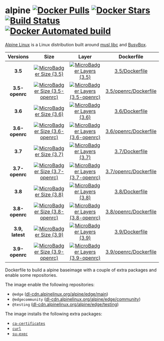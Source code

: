 # alpine [![Docker Pulls](https://img.shields.io/docker/pulls/dockage/alpine.svg)](https://hub.docker.com/r/dockage/alpine/) [![Docker Stars](https://img.shields.io/docker/stars/dockage/alpine.svg?style=flat)](https://hub.docker.com/r/dockage/alpine/) [![Build Status](https://cloud.drone.io/api/badges/dockage/alpine/status.svg)](https://cloud.drone.io/dockage/alpine) [![Docker Automated build](https://img.shields.io/docker/automated/dockage/alpine.svg)](https://hub.docker.com/r/dockage/alpine/)

[Alpine Linux](https://alpinelinux.org) is a Linux distribution built around [musl libc](https://www.musl-libc.org) and [BusyBox](https://www.busybox.net).

|Versions|Size|Layer|Dockerfile|
|:-----:|:---:|:---:|:--------:|
|**3.5**|[![MicroBadger Size (3.5)](https://img.shields.io/microbadger/image-size/dockage/alpine/3.5.svg)](https://microbadger.com/images/dockage/alpine:3.5)|[![MicroBadger Layers (3.5)](https://img.shields.io/microbadger/layers/dockage/alpine/3.5.svg)](https://microbadger.com/images/dockage/alpine:3.5)|[3.5/Dockerfile](https://github.com/dockage/alpine/blob/master/3.5/Dockerfile)|
|**3.5-openrc**|[![MicroBadger Size (3.5-openrc)](https://img.shields.io/microbadger/image-size/dockage/alpine/3.5-openrc.svg)](https://microbadger.com/images/dockage/alpine:3.5-openrc)|[![MicroBadger Layers (3.5-openrc)](https://img.shields.io/microbadger/layers/dockage/alpine/3.5-openrc.svg)](https://microbadger.com/images/dockage/alpine:3.5-openrc)|[3.5/openrc/Dockerfile](https://github.com/dockage/alpine/blob/master/3.5/openrc/Dockerfile)|
|**3.6**|[![MicroBadger Size (3.6)](https://img.shields.io/microbadger/image-size/dockage/alpine/3.6.svg)](https://microbadger.com/images/dockage/alpine:3.6)|[![MicroBadger Layers (3.6)](https://img.shields.io/microbadger/layers/dockage/alpine/3.6.svg)](https://microbadger.com/images/dockage/alpine:3.6)|[3.6/Dockerfile](https://github.com/dockage/alpine/blob/master/3.6/Dockerfile)|
|**3.6-openrc**|[![MicroBadger Size (3.6-openrc)](https://img.shields.io/microbadger/image-size/dockage/alpine/3.6-openrc.svg)](https://microbadger.com/images/dockage/alpine:3.6-openrc)|[![MicroBadger Layers (3.6-openrc)](https://img.shields.io/microbadger/layers/dockage/alpine/3.6-openrc.svg)](https://microbadger.com/images/dockage/alpine:3.6-openrc)|[3.6/openrc/Dockerfile](https://github.com/dockage/alpine/blob/master/3.6/openrc/Dockerfile)|
|**3.7**|[![MicroBadger Size (3.7)](https://img.shields.io/microbadger/image-size/dockage/alpine/3.7.svg)](https://microbadger.com/images/dockage/alpine:3.7)|[![MicroBadger Layers (3.7)](https://img.shields.io/microbadger/layers/dockage/alpine/3.7.svg)](https://microbadger.com/images/dockage/alpine:3.7)|[3.7/Dockerfile](https://github.com/dockage/alpine/blob/master/3.7/Dockerfile)|
|**3.7-openrc**|[![MicroBadger Size (3.7-openrc)](https://img.shields.io/microbadger/image-size/dockage/alpine/3.7-openrc.svg)](https://microbadger.com/images/dockage/alpine:3.7-openrc)|[![MicroBadger Layers (3.7-openrc)](https://img.shields.io/microbadger/layers/dockage/alpine/3.7-openrc.svg)](https://microbadger.com/images/dockage/alpine:3.7-openrc)|[3.7/openrc/Dockerfile](https://github.com/dockage/alpine/blob/master/3.7/openrc/Dockerfile)|
|**3.8**|[![MicroBadger Size (3.8)](https://img.shields.io/microbadger/image-size/dockage/alpine/3.8.svg)](https://microbadger.com/images/dockage/alpine:3.8)|[![MicroBadger Layers (3.8)](https://img.shields.io/microbadger/layers/dockage/alpine/3.8.svg)](https://microbadger.com/images/dockage/alpine:3.8)|[3.8/Dockerfile](https://github.com/dockage/alpine/blob/master/3.8/Dockerfile)|
|**3.8-openrc**|[![MicroBadger Size (3.8-openrc)](https://img.shields.io/microbadger/image-size/dockage/alpine/3.8-openrc.svg)](https://microbadger.com/images/dockage/alpine:3.8-openrc)|[![MicroBadger Layers (3.8-openrc)](https://img.shields.io/microbadger/layers/dockage/alpine/3.8-openrc.svg)](https://microbadger.com/images/dockage/alpine:3.8-openrc)|[3.8/openrc/Dockerfile](https://github.com/dockage/alpine/blob/master/3.8/openrc/Dockerfile)|
|**3.9, latest**|[![MicroBadger Size (3.9)](https://img.shields.io/microbadger/image-size/dockage/alpine/3.9.svg)](https://microbadger.com/images/dockage/alpine:3.9)|[![MicroBadger Layers (3.9)](https://img.shields.io/microbadger/layers/dockage/alpine/3.9.svg)](https://microbadger.com/images/dockage/alpine:3.9)|[3.9/Dockerfile](https://github.com/dockage/alpine/blob/master/3.9/Dockerfile)|
|**3.9-openrc**|[![MicroBadger Size (3.9-openrc)](https://img.shields.io/microbadger/image-size/dockage/alpine/3.9-openrc.svg)](https://microbadger.com/images/dockage/alpine:3.9-openrc)|[![MicroBadger Layers (3.9-openrc)](https://img.shields.io/microbadger/layers/dockage/alpine/3.9-openrc.svg)](https://microbadger.com/images/dockage/alpine:3.9-openrc)|[3.9/openrc/Dockerfile](https://github.com/dockage/alpine/blob/master/3.9/openrc/Dockerfile)|

Dockerfile to build a alpine baseimage with a couple of extra packages and enable some repositories.

The image enable the following repositories:

- `@edge` ([dl-cdn.alpinelinux.org/alpine/edge/main](http://dl-cdn.alpinelinux.org/alpine/edge/main))
- `@edgecommunity` ([dl-cdn.alpinelinux.org/alpine/edge/community](http://dl-cdn.alpinelinux.org/alpine/edge/community))
- `@testing` ([dl-cdn.alpinelinux.org/alpine/edge/testing](http://dl-cdn.alpinelinux.org/alpine/edge/testing))

The image installs the following extra packages:

- [`ca-certificates`](https://pkgs.alpinelinux.org/package/v3.7/main/x86_64/ca-certificates)
- [`curl`](https://pkgs.alpinelinux.org/package/v3.7/main/x86_64/curl)
- [`su-exec`](https://pkgs.alpinelinux.org/package/v3.7/main/x86_64/su-exec)
